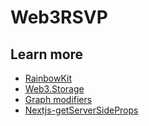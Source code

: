 # Web3RSVP

## Learn more

- [RainbowKit](https://www.rainbowkit.com/docs/installation#quick-start)
- [Web3.Storage](https://web3.storage/)
- [Graph modifiers](https://thegraph.com/docs/en/developer/graphql-api/#all-filters)
- [Nextjs-getServerSideProps](https://nextjs.org/docs/basic-features/data-fetching/get-server-side-props)
